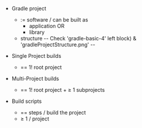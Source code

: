 * Gradle project
  * := software / can be built as
    * application OR
    * library
  * structure -- Check 'gradle-basic-4' left block) & 'gradleProjectStructure.png' --

* Single Project builds
  * == 1! root project

* Multi-Project builds
  * == 1! root project + ≥ 1 subprojects

* Build scripts
  * == steps / build the project
  * ≥ 1 / project

